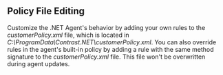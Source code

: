 <!--
title: "Level 2 Rules - Introduction"
description: "Introduction to .NET Level 2 Rules"
tags: "installation policy customization rules level agent .Net"
-->

## Policy File Editing

Customize the .NET Agent's behavior by adding your own rules to the *customerPolicy.xml* file, which is located in *C:\ProgramData\Contrast.NET\customerPolicy.xml*. You can also override rules in the agent's built-in policy by adding a rule with the same method signature to the *customerPolicy.xml* file. This file won't be overwritten during agent updates.